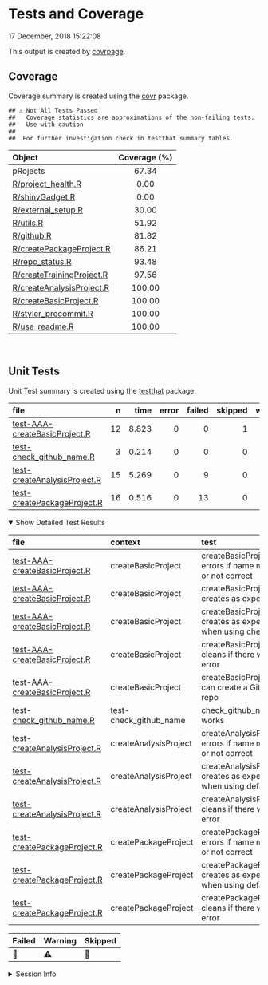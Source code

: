 Tests and Coverage
================
17 December, 2018 15:22:08

This output is created by
[covrpage](https://github.com/yonicd/covrpage).

## Coverage

Coverage summary is created using the
[covr](https://github.com/r-lib/covr) package.

    ## ⚠️ Not All Tests Passed
    ##   Coverage statistics are approximations of the non-failing tests.
    ##   Use with caution
    ## 
    ##  For further investigation check in testthat summary tables.

| Object                                                    | Coverage (%) |
| :-------------------------------------------------------- | :----------: |
| pRojects                                                  |    67.34     |
| [R/project\_health.R](../R/project_health.R)              |     0.00     |
| [R/shinyGadget.R](../R/shinyGadget.R)                     |     0.00     |
| [R/external\_setup.R](../R/external_setup.R)              |    30.00     |
| [R/utils.R](../R/utils.R)                                 |    51.92     |
| [R/github.R](../R/github.R)                               |    81.82     |
| [R/createPackageProject.R](../R/createPackageProject.R)   |    86.21     |
| [R/repo\_status.R](../R/repo_status.R)                    |    93.48     |
| [R/createTrainingProject.R](../R/createTrainingProject.R) |    97.56     |
| [R/createAnalysisProject.R](../R/createAnalysisProject.R) |    100.00    |
| [R/createBasicProject.R](../R/createBasicProject.R)       |    100.00    |
| [R/styler\_precommit.R](../R/styler_precommit.R)          |    100.00    |
| [R/use\_readme.R](../R/use_readme.R)                      |    100.00    |

<br>

## Unit Tests

Unit Test summary is created using the
[testthat](https://github.com/r-lib/testthat)
package.

| file                                                                    |  n |  time | error | failed | skipped | warning | icon |
| :---------------------------------------------------------------------- | -: | ----: | ----: | -----: | ------: | ------: | :--- |
| [test-AAA-createBasicProject.R](testthat/test-AAA-createBasicProject.R) | 12 | 8.823 |     0 |      0 |       1 |       0 | 🔶    |
| [test-check\_github\_name.R](testthat/test-check_github_name.R)         |  3 | 0.214 |     0 |      0 |       0 |       0 |      |
| [test-createAnalysisProject.R](testthat/test-createAnalysisProject.R)   | 15 | 5.269 |     0 |      9 |       0 |       3 | 🛑⚠️  |
| [test-createPackageProject.R](testthat/test-createPackageProject.R)     | 16 | 0.516 |     0 |     13 |       0 |       0 | 🛑    |

<details open>

<summary> Show Detailed Test Results
</summary>

| file                                                                            | context                  | test                                                            | status  |  n |  time | icon |
| :------------------------------------------------------------------------------ | :----------------------- | :-------------------------------------------------------------- | :------ | -: | ----: | :--- |
| [test-AAA-createBasicProject.R](testthat/test-AAA-createBasicProject.R#L12_L17) | createBasicProject       | createBasicProject() errors if name missing or not correct      | PASS    |  2 | 0.046 |      |
| [test-AAA-createBasicProject.R](testthat/test-AAA-createBasicProject.R#L37_L40) | createBasicProject       | createBasicProject() creates as expected                        | PASS    |  7 | 6.285 |      |
| [test-AAA-createBasicProject.R](testthat/test-AAA-createBasicProject.R#L53)     | createBasicProject       | createBasicProject() creates as expected when using checkpoint  | SKIPPED |  1 | 0.002 | 🔶    |
| [test-AAA-createBasicProject.R](testthat/test-AAA-createBasicProject.R#L75_L82) | createBasicProject       | createBasicProject() cleans if there was an error               | PASS    |  1 | 0.013 |      |
| [test-AAA-createBasicProject.R](testthat/test-AAA-createBasicProject.R#L100)    | createBasicProject       | createBasicProject() can create a GitHub repo                   | PASS    |  1 | 2.477 |      |
| [test-check\_github\_name.R](testthat/test-check_github_name.R#L4)              | test-check\_github\_name | check\_github\_name works                                       | PASS    |  3 | 0.214 |      |
| [test-createAnalysisProject.R](testthat/test-createAnalysisProject.R#L12_L17)   | createAnalysisProject    | createAnalysisProject() errors if name missing or not correct   | PASS    |  2 | 0.003 |      |
| [test-createAnalysisProject.R](testthat/test-createAnalysisProject.R#L30_L33)   | createAnalysisProject    | createAnalysisProject() creates as expected when using defaults | WARNING | 12 | 5.257 | ⚠️   |
| [test-createAnalysisProject.R](testthat/test-createAnalysisProject.R#L51_L61)   | createAnalysisProject    | createAnalysisProject() cleans if there was an error            | PASS    |  1 | 0.009 |      |
| [test-createPackageProject.R](testthat/test-createPackageProject.R#L22_L27)     | createPackageProject     | createPackageProject() errors if name missing or not correct    | PASS    |  2 | 0.005 |      |
| [test-createPackageProject.R](testthat/test-createPackageProject.R#L44_L47)     | createPackageProject     | createPackageProject() creates as expected when using defaults  | FAILED  | 13 | 0.491 | 🛑    |
| [test-createPackageProject.R](testthat/test-createPackageProject.R#L68_L75)     | createPackageProject     | createPackageProject() cleans if there was an error             | PASS    |  1 | 0.020 |      |

| Failed | Warning | Skipped |
| :----- | :------ | :------ |
| 🛑      | ⚠️      | 🔶       |

</details>

<details>

<summary> Session Info
</summary>

| Field    | Value                         |                                                                                                                                                                                                              |
| :------- | :---------------------------- | ------------------------------------------------------------------------------------------------------------------------------------------------------------------------------------------------------------ |
| Version  | R version 3.5.1 (2018-12-12)  |                                                                                                                                                                                                              |
| Platform | x86\_64-pc-linux-gnu (64-bit) | <a href="https://travis-ci.org/lockedata/pRojects/jobs/469064559" target="_blank"><span title="Built on Travis">![](https://github.com/yonicd/covrpage/blob/master/inst/logo/travis.png?raw=true)</span></a> |
| Running  | Ubuntu 14.04.5 LTS            |                                                                                                                                                                                                              |
| Language | en\_US                        |                                                                                                                                                                                                              |
| Timezone | UTC                           |                                                                                                                                                                                                              |

| Package  | Version |
| :------- | :------ |
| testthat | 2.0.1   |
| covr     | 3.2.1   |
| covrpage | 0.0.68  |

</details>

<!--- Final Status : error/failed --->
